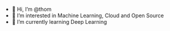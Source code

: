 - 👋 Hi, I’m @thom
- 👀 I’m interested in Machine Learning, Cloud and Open Source
- 🌱 I’m currently learning Deep Learning

<!---
thom/thom is a ✨ special ✨ repository because its `README.md` (this file) appears on your GitHub profile.
You can click the Preview link to take a look at your changes.

- 👋 Hi, I’m @thom
- 👀 I’m interested ...
- 🌱 I’m currently learning ...
- 💞️ I’m looking to collaborate on ...
- 📫 How to reach me ...
--->
